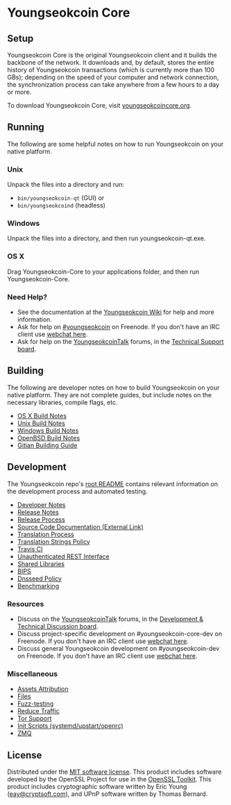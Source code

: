 Youngseokcoin Core
=============

Setup
---------------------
Youngseokcoin Core is the original Youngseokcoin client and it builds the backbone of the network. It downloads and, by default, stores the entire history of Youngseokcoin transactions (which is currently more than 100 GBs); depending on the speed of your computer and network connection, the synchronization process can take anywhere from a few hours to a day or more.

To download Youngseokcoin Core, visit [youngseokcoincore.org](https://youngseokcoincore.org/en/releases/).

Running
---------------------
The following are some helpful notes on how to run Youngseokcoin on your native platform.

### Unix

Unpack the files into a directory and run:

- `bin/youngseokcoin-qt` (GUI) or
- `bin/youngseokcoind` (headless)

### Windows

Unpack the files into a directory, and then run youngseokcoin-qt.exe.

### OS X

Drag Youngseokcoin-Core to your applications folder, and then run Youngseokcoin-Core.

### Need Help?

* See the documentation at the [Youngseokcoin Wiki](https://en.youngseokcoin.it/wiki/Main_Page)
for help and more information.
* Ask for help on [#youngseokcoin](http://webchat.freenode.net?channels=youngseokcoin) on Freenode. If you don't have an IRC client use [webchat here](http://webchat.freenode.net?channels=youngseokcoin).
* Ask for help on the [YoungseokcoinTalk](https://youngseokcointalk.org/) forums, in the [Technical Support board](https://youngseokcointalk.org/index.php?board=4.0).

Building
---------------------
The following are developer notes on how to build Youngseokcoin on your native platform. They are not complete guides, but include notes on the necessary libraries, compile flags, etc.

- [OS X Build Notes](build-osx.md)
- [Unix Build Notes](build-unix.md)
- [Windows Build Notes](build-windows.md)
- [OpenBSD Build Notes](build-openbsd.md)
- [Gitian Building Guide](gitian-building.md)

Development
---------------------
The Youngseokcoin repo's [root README](/README.md) contains relevant information on the development process and automated testing.

- [Developer Notes](developer-notes.md)
- [Release Notes](release-notes.md)
- [Release Process](release-process.md)
- [Source Code Documentation (External Link)](https://dev.visucore.com/youngseokcoin/doxygen/)
- [Translation Process](translation_process.md)
- [Translation Strings Policy](translation_strings_policy.md)
- [Travis CI](travis-ci.md)
- [Unauthenticated REST Interface](REST-interface.md)
- [Shared Libraries](shared-libraries.md)
- [BIPS](bips.md)
- [Dnsseed Policy](dnsseed-policy.md)
- [Benchmarking](benchmarking.md)

### Resources
* Discuss on the [YoungseokcoinTalk](https://youngseokcointalk.org/) forums, in the [Development & Technical Discussion board](https://youngseokcointalk.org/index.php?board=6.0).
* Discuss project-specific development on #youngseokcoin-core-dev on Freenode. If you don't have an IRC client use [webchat here](http://webchat.freenode.net/?channels=youngseokcoin-core-dev).
* Discuss general Youngseokcoin development on #youngseokcoin-dev on Freenode. If you don't have an IRC client use [webchat here](http://webchat.freenode.net/?channels=youngseokcoin-dev).

### Miscellaneous
- [Assets Attribution](assets-attribution.md)
- [Files](files.md)
- [Fuzz-testing](fuzzing.md)
- [Reduce Traffic](reduce-traffic.md)
- [Tor Support](tor.md)
- [Init Scripts (systemd/upstart/openrc)](init.md)
- [ZMQ](zmq.md)

License
---------------------
Distributed under the [MIT software license](/COPYING).
This product includes software developed by the OpenSSL Project for use in the [OpenSSL Toolkit](https://www.openssl.org/). This product includes
cryptographic software written by Eric Young ([eay@cryptsoft.com](mailto:eay@cryptsoft.com)), and UPnP software written by Thomas Bernard.
